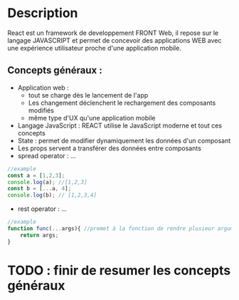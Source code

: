 # Description 
React est un framework de developpement FRONT Web, il repose sur le langage JAVASCRIPT et permet de concevoir des applications WEB avec une expérience utilisateur proche d'une application mobile.

## Concepts généraux : 
- Application web : 
	- tout se charge dès le lancement de l'app
	- Les changement déclenchent le rechargement des composants modifiés
	- même type d'UX qu'une application mobile
- Langage JavaScript : REACT utilise le JavaScript moderne et tout ces concepts
- State : permet de modifier dynamiquement les données d'un composant
- Les props servent a transférer des données entre composants
- spread operator : ...
```js
//example
const a = [1,2,3];
console.log(a); //[1,2,3]
const b = [...a, 4];
console.log(b); // [1,2,3,4]
```
- rest operator : ...
```js
//example
function func(...args){ //premet à la fonction de rendre plusieur arguments sous forme d'un tableau
	return args;
}
```

# TODO : finir de resumer les concepts généraux